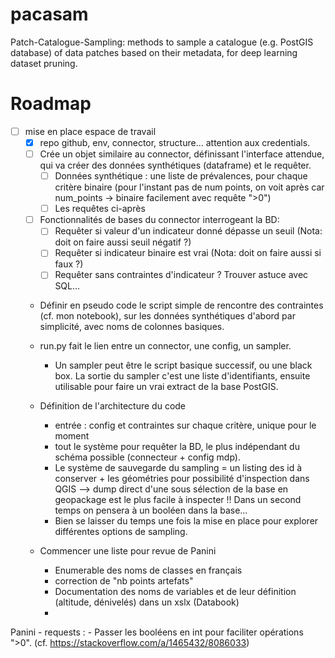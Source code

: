 # pacasam
Patch-Catalogue-Sampling: methods to sample a catalogue (e.g. PostGIS database) of data patches based on their metadata, for deep learning dataset pruning.


# Roadmap

- [ ] mise en place espace de travail
    - [X] repo github, env, connector, structure... attention aux credentials.
    - [ ] Crée un objet similaire au connector, définissant l'interface attendue, qui va créer des données synthétiques (dataframe) et le requêter.
        - [ ] Données synthétique : une liste de prévalences,  pour chaque critère binaire (pour l'instant pas de num points, on voit après car num_points -> binaire facilement avec requête ">0")
        - [ ] Les requêtes ci-après
    - [ ] Fonctionnalités de bases du connector interrogeant la BD:
        - [ ] Requêter si valeur d'un indicateur donné dépasse un seuil (Nota: doit on faire aussi seuil négatif ?)
        - [ ] Requêter si indicateur binaire est vrai (Nota: doit on faire aussi si faux ?)
        - [ ] Requêter sans contraintes d'indicateur ? Trouver astuce avec SQL...
    - Définir en pseudo code le script simple de rencontre des contraintes (cf. mon notebook), sur les données synthétiques d'abord par simplicité, avec noms de colonnes basiques.
    - run.py fait le lien entre un connector, une config, un sampler. 
        - Un sampler peut être le script basique successif, ou une black box. La sortie du sampler c'est une liste d'identifiants, ensuite utilisable pour faire un vrai extract de la base PostGIS.
    
    - Définition de l'architecture du code
        - entrée : config et contraintes sur chaque critère, unique pour le moment
        - tout le système pour requêter la BD, le plus indépendant du schéma possible (connecteur + config mdp).
        - Le système de sauvegarde du sampling = un listing des id à conserver + les géométries pour possibilité d'inspection dans QGIS --> dump direct d'une sous sélection de la base en geopackage est le plus facile à inspecter !! Dans un second temps on pensera à un booléen dans la base...
        - Bien se laisser du temps une fois la mise en place pour explorer différentes options de sampling.
    - Commencer une liste pour revue de Panini
        - Enumerable des noms de classes en français
        - correction de "nb points artefats"
        - Documentation des noms de variables et de leur définition (altitude, dénivelés) dans un xslx (Databook)
        - 

Panini - requests :
    - Passer les booléens en int pour faciliter opérations ">0". (cf. https://stackoverflow.com/a/1465432/8086033)
    